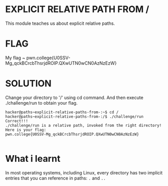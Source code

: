 
# EXPLICIT RELATIVE PATH FROM /

This module teaches us about explicit relative paths.

# FLAG

My flag ~ pwn.college{U0SSV-Mg_qckBCrcbThsrjdROIP.QXwUTN0wCN0AzNzEzW}

# SOLUTION 

Change your directory to '/' using cd command. And then execute ./challenge/run to obtain your flag.

```
hacker@paths~explicit-relative-paths-from-:~$ cd /
hacker@paths~explicit-relative-paths-from-:/$ ./challenge/run
Correct!!!
./challenge/run is a relative path, invoked from the right directory!
Here is your flag:
pwn.college{U0SSV-Mg_qckBCrcbThsrjdROIP.QXwUTN0wCN0AzNzEzW}


```


# What i learnt 

In most operating systems, including Linux, every directory has two implicit entries that you can reference in paths: `.` and `..` 




